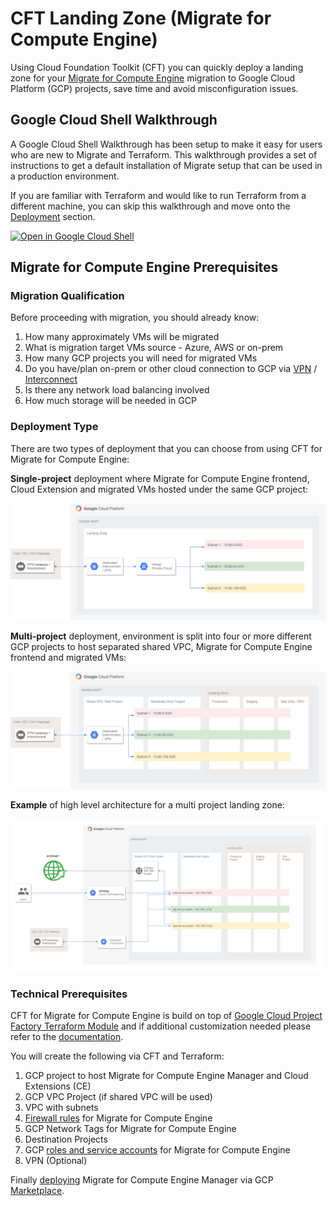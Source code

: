 <!-----
 Copyright 2018 Google LLC

 Licensed under the Apache License, Version 2.0 (the "License");
 you may not use this file except in compliance with the License.
 You may obtain a copy of the License at

      http://www.apache.org/licenses/LICENSE-2.0

 Unless required by applicable law or agreed to in writing, software
 distributed under the License is distributed on an "AS IS" BASIS,
 WITHOUT WARRANTIES OR CONDITIONS OF ANY KIND, either express or implied.
 See the License for the specific language governing permissions and
 limitations under the License.
----->

# CFT Landing Zone (Migrate for Compute Engine)

Using Cloud Foundation Toolkit (CFT) you can quickly deploy a landing zone for your [Migrate for Compute Engine](https://cloud.google.com/migrate/compute-engine/) migration to Google Cloud Platform (GCP) projects, save time and avoid misconfiguration issues.

## Google Cloud Shell Walkthrough
A Google Cloud Shell Walkthrough has been setup to make it easy for users who are new to Migrate and Terraform. This walkthrough provides a set of instructions to get a default installation of Migrate setup that can be used in a production environment.

If you are familiar with Terraform and would like to run Terraform from a different machine, you can skip this walkthrough and move onto the [Deployment](#Deployment-Type) section.

[![Open in Google Cloud Shell](https://gstatic.com/cloudssh/images/open-btn.svg)](https://console.cloud.google.com/cloudshell/open?git_repo=https://github.com/terraform-google-modules/terraform-google-migrate&tutorial=tutorials/multi-deployment-tutorial.md)

## Migrate for Compute Engine Prerequisites

### Migration Qualification

Before proceeding with migration, you should already know:

1.  How many approximately VMs will be migrated
2.  What is migration target VMs source - Azure, AWS or on-prem
3.  How many GCP projects you will need for migrated VMs
4.  Do you have/plan on-prem or other cloud connection to GCP via [VPN](https://cloud.google.com/vpn/docs/concepts/overview) / [Interconnect](https://cloud.google.com/hybrid-connectivity/)
5.  Is there any network load balancing involved
6.  How much storage will be needed in GCP

### Deployment Type

There are two types of deployment that you can choose from using CFT for Migrate for Compute Engine:

**Single-project** deployment where Migrate for Compute Engine frontend, Cloud Extension and migrated VMs hosted under the same GCP project:

![Single Project](images/cft-velo-single.png)

**Multi-project** deployment, environment is split into four or more different GCP projects to host separated shared VPC, Migrate for Compute Engine frontend and migrated VMs:

![Multi Project](images/cft-velo-multi.png)

**Example** of high level architecture for a multi project landing zone:

![Example Solution](images/cft-velo-solution.png)

### Technical Prerequisites

CFT for Migrate for Compute Engine is build on top of [Google Cloud Project Factory Terraform Module](https://github.com/terraform-google-modules/terraform-google-project-factory) and if additional customization needed please refer to the [documentation](https://github.com/terraform-google-modules/terraform-google-project-factory/blob/master/README.md).

You will create the following via CFT and Terraform:

1.  GCP project to host Migrate for Compute Engine Manager and Cloud Extensions (CE)
1.  GCP VPC Project (if shared VPC will be used)
1.  VPC with subnets
1.  [Firewall rules](https://cloud.google.com/migrate/compute-engine/docs/4.5/concepts/planning-a-migration/network-access-requirements) for Migrate for Compute Engine
1.  GCP Network Tags for Migrate for Compute Engine
1.  Destination Projects
1.  GCP [roles and service accounts](https://cloud.google.com/migrate/compute-engine/docs/4.5/how-to/configuring-gcp/configuring-gcp-manually) for Migrate for Compute Engine
1.  VPN (Optional)

Finally [deploying](https://cloud.google.com/migrate/compute-engine/docs/4.5/how-to/configure-manager/configuring-on-gcp) Migrate for Compute Engine Manager via GCP [Marketplace](https://console.cloud.google.com/marketplace/details/click-to-deploy-images/velostrata?_ga=2.230596124.-1830265044.1554384916&_gac=1.75634663.1564563946.CL6bne_m3uMCFYYkGwodLkkPoQ).
